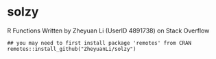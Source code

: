 # solzy
R Functions Written by Zheyuan Li (UserID 4891738) on Stack Overflow

```
## you may need to first install package 'remotes' from CRAN
remotes::install_github("ZheyuanLi/solzy")
```

